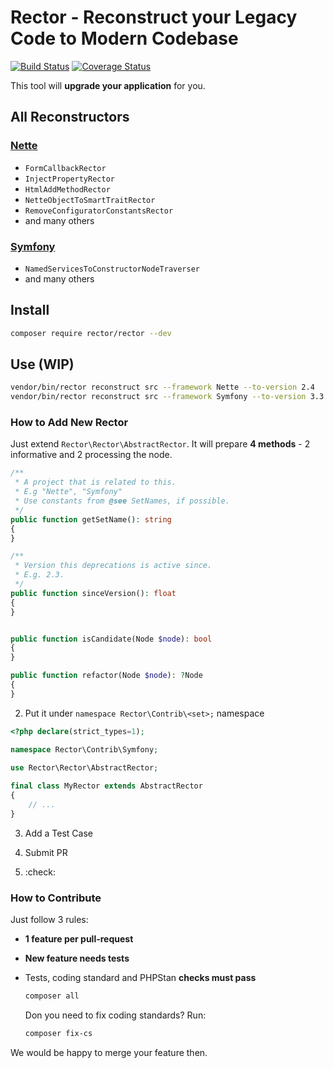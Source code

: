 # Rector - Reconstruct your Legacy Code to Modern Codebase 

[![Build Status](https://img.shields.io/travis/TomasVotruba/Rector/master.svg?style=flat-square)](https://travis-ci.org/TomasVotruba/Rector)
[![Coverage Status](https://img.shields.io/coveralls/TomasVotruba/Rector/master.svg?style=flat-square)](https://coveralls.io/github/TomasVotruba/Rector?branch=master)

This tool will **upgrade your application** for you.


## All Reconstructors

### [Nette](https://github.com/nette/)

- `FormCallbackRector`
- `InjectPropertyRector`
- `HtmlAddMethodRector`
- `NetteObjectToSmartTraitRector`
- `RemoveConfiguratorConstantsRector`
- and many others

### [Symfony](https://github.com/symfony/)

- `NamedServicesToConstructorNodeTraverser`
- and many others


## Install

```bash
composer require rector/rector --dev
```

## Use (WIP)

```bash
vendor/bin/rector reconstruct src --framework Nette --to-version 2.4
vendor/bin/rector reconstruct src --framework Symfony --to-version 3.3
```


### How to Add New Rector

Just extend `Rector\Rector\AbstractRector`.
It will prepare **4 methods** - 2 informative and 2 processing the node.

```php
/**
 * A project that is related to this.
 * E.g "Nette", "Symfony"
 * Use constants from @see SetNames, if possible.
 */
public function getSetName(): string
{
}

/**
 * Version this deprecations is active since.
 * E.g. 2.3.
 */
public function sinceVersion(): float
{
}


public function isCandidate(Node $node): bool
{
}

public function refactor(Node $node): ?Node
{
}
```

2. Put it under `namespace Rector\Contrib\<set>;` namespace

```php
<?php declare(strict_types=1);

namespace Rector\Contrib\Symfony;
    
use Rector\Rector\AbstractRector;

final class MyRector extends AbstractRector
{
    // ...
}
```

3. Add a Test Case

4. Submit PR
 
5. :check: 



### How to Contribute

Just follow 3 rules:

- **1 feature per pull-request**
- **New feature needs tests**
- Tests, coding standard and PHPStan **checks must pass**

    ```bash
    composer all
    ```

    Don you need to fix coding standards? Run:

    ```bash
    composer fix-cs
    ```

We would be happy to merge your feature then.
